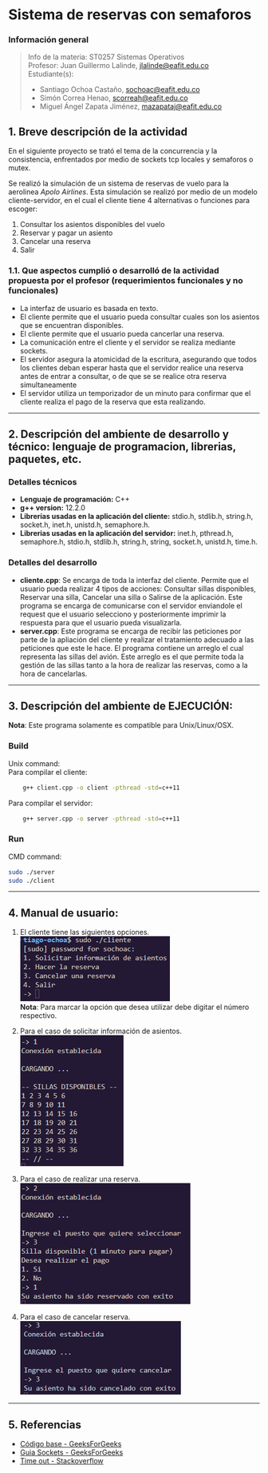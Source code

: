 # **Sistema de reservas con semaforos**  

### **Información general**  
> Info de la materia: ST0257 Sistemas Operativos  
> Profesor: Juan Guillermo Lalinde, jlalinde@eafit.edu.co   
> Estudiante(s):   
> - Santiago Ochoa Castaño, sochoac@eafit.edu.co  
> - Simón Correa Henao, scorreah@eafit.edu.co  
> - Miguel Ángel Zapata Jiménez, mazapataj@eafit.edu.co    

## **1. Breve descripción de la actividad**  
En el siguiente proyecto se trató el tema de la concurrencia y la consistencia, enfrentados por medio de sockets tcp locales y semaforos o mutex.

Se realizó la simulación de un sistema de reservas de vuelo para la aerolinea *Apolo Airlines*. Esta simulación se realizó por medio de un modelo cliente-servidor, en el cual el cliente tiene 4 alternativas o funciones para escoger:
1. Consultar los asientos disponibles del vuelo
2. Reservar y pagar un asiento
3. Cancelar una reserva
4. Salir

### **1.1. Que aspectos cumplió o desarrolló de la actividad propuesta por el profesor (requerimientos funcionales y no funcionales)**  
* La interfaz de usuario es basada en texto. 
* El cliente permite que el usuario pueda consultar cuales son los asientos que se encuentran disponibles.  
* El cliente permite que el usuario pueda cancerlar una reserva.  
* La comunicación entre el cliente y el servidor se realiza mediante sockets.  
* El servidor asegura la atomicidad de la escritura, asegurando que todos los clientes deban esperar hasta que el servidor realice una reserva antes de entrar a consultar, o de que se se realice otra reserva simultaneamente
* El servidor utiliza un temporizador de un minuto para confirmar que el cliente realiza el pago de la reserva que esta realizando.  
  
---  
  
## **2. Descripción del ambiente de desarrollo y técnico: lenguaje de programacion, librerias, paquetes, etc.**

### **Detalles técnicos**
* **Lenguaje de programación:** C++
* **g++ version:** 12.2.0
* **Librerías usadas en la aplicación del cliente:** stdio.h, stdlib.h, string.h, socket.h, inet.h, unistd.h, semaphore.h.  
* **Librerias usadas en la aplicación del servidor:** inet.h, pthread.h, semaphore.h, stdio.h, stdlib.h, string.h, string, socket.h, unistd.h, time.h.

### **Detalles del desarrollo**  

* **cliente.cpp**: Se encarga de toda la interfaz del cliente. Permite que el usuario pueda realizar 4 tipos de acciones: Consultar sillas disponibles, Reservar una silla, Cancelar una silla o Salirse de la aplicación. Este programa se encarga de comunicarse con el servidor enviandole el request que el usuario selecciono y posteriormente imprimir la respuesta para que el usuario pueda visualizarla.
* **server.cpp**: Este programa se encarga de recibir las peticiones por parte de la apliación del cliente y realizar el tratamiento adecuado a las peticiones que este le hace. El programa contiene un arreglo el cual representa las sillas del avión. Este arreglo es el que permite toda la gestión de las sillas tanto a la hora de realizar las reservas, como a la hora de cancelarlas.

---

## **3. Descripción del ambiente de EJECUCIÓN:**

**Nota**: Este programa solamente es compatible para Unix/Linux/OSX. 
### **Build**
Unix command:  
Para compilar el cliente:
```bash
    g++ client.cpp -o client -pthread -std=c++11
```
Para compilar el servidor:
```bash
    g++ server.cpp -o server -pthread -std=c++11
```

### **Run**
  
CMD command:  

```bash
sudo ./server
sudo ./client
```
---  

## **4. Manual de usuario:**
1. El cliente tiene las siguientes opciones.  
    ![](./img/opciones.png)  
    **Nota**: Para marcar la opción que desea utilizar debe digitar el número respectivo.  

2. Para el caso de solicitar información de asientos.  
    ![](./img/asientos.png)  
  
3. Para el caso de realizar una reserva.  
    ![](./img/reserva.png)  

4. Para el caso de cancelar reserva.  
    ![](./img/cancelar.png)
  
---  

## **5. Referencias**
- [Código base - GeeksForGeeks](https://www.geeksforgeeks.org/handling-multiple-clients-on-server-with-multithreading-using-socket-programming-in-c-cpp/)
- [Guia Sockets - GeeksForGeeks](https://www.geeksforgeeks.org/socket-programming-cc/)
- [Time out - Stackoverflow](https://stackoverflow.com/questions/30395258/setting-timeout-to-recv-function)
